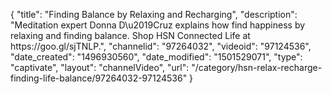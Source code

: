 {
    "title": "Finding Balance by Relaxing and Recharging",
    "description": "Meditation expert Donna D\u2019Cruz explains how find happiness by relaxing and finding balance. Shop HSN Connected Life at https:\/\/goo.gl\/sjTNLP.",
    "channelid": "97264032",
    "videoid": "97124536",
    "date_created": "1496930560",
    "date_modified": "1501529071",
    "type": "captivate",
    "layout": "channelVideo",
    "url": "\/category\/hsn-relax-recharge-finding-life-balance\/97264032-97124536"
}